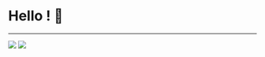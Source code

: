 # Hello ! 👋
**********
![](https://github-readme-stats.vercel.app/api?username=PixelNotix&theme=tokyonight&bg_color=fff&text_color=23272A&title_color=7289DA&hide_border=true)
![](https://github-readme-stats.vercel.app/api/top-langs/?username=PixelNotix&layout=compact&card_width=250&theme=tokyonight&bg_color=fff&text_color=23272A&title_color=7289DA&hide_border=true)


<!--
**PixelNotix/PixelNotix** is a ✨ _special_ ✨ repository because its `README.md` (this file) appears on your GitHub profile.

Here are some ideas to get you started:

- 🔭 I’m currently working on ...
- 🌱 I’m currently learning ...
- 👯 I’m looking to collaborate on ...
- 🤔 I’m looking for help with ...
- 💬 Ask me about ...
- 📫 How to reach me: ...
- 😄 Pronouns: ...
- ⚡ Fun fact: ...
-->
